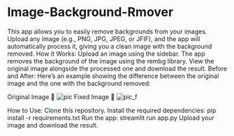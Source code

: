 # Image-Background-Rmover
This app allows you to easily remove backgrounds from your images. 
Upload any image (e.g., PNG, JPG, JPEG, or JFIF), and the app will automatically process it, giving you a clean image with the background removed.
How it Works:
Upload an image using the sidebar.
The app removes the background of the image using the rembg library.
View the original image alongside the processed one and download the result.
Before and After:
Here’s an example showing the difference between the original image and the one with the background removed:

Original Image 📸
![pic](https://github.com/user-attachments/assets/6f3c5485-3630-42e9-9f04-ebbe4cc0f4b7)
Fixed Image 🔧
![pic_f](https://github.com/user-attachments/assets/175d3101-cf38-4684-addf-decb46053cb1)

How to Use:
Clone this repository.
Install the required dependencies:
pip install -r requirements.txt
Run the app:
streamlit run app.py
Upload your image and download the result.
